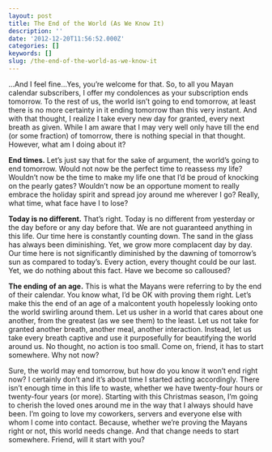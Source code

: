 ```yaml
---
layout: post
title: The End of the World (As We Know It)
description: ''
date: '2012-12-20T11:56:52.000Z'
categories: []
keywords: []
slug: /the-end-of-the-world-as-we-know-it
---
```


…And I feel fine…Yes, you’re welcome for that. So, to all you Mayan calendar subscribers, I offer my condolences as your subscription ends tomorrow. To the rest of us, the world isn’t going to end tomorrow, at least there is no more certainty in it ending tomorrow than this very instant. And with that thought, I realize I take every new day for granted, every next breath as given. While I am aware that I may very well only have till the end (or some fraction) of tomorrow, there is nothing special in that thought. However, what am I doing about it?

**End times.** Let’s just say that for the sake of argument, the world’s going to end tomorrow. Would not now be the perfect time to reassess my life? Wouldn’t now be the time to make my life one that I’d be proud of knocking on the pearly gates? Wouldn’t now be an opportune moment to really embrace the holiday spirit and spread joy around me wherever I go? Really, what time, what face have I to lose?

**Today is no different.** That’s right. Today is no different from yesterday or the day before or any day before that. We are not guaranteed anything in this life. Our time here is constantly counting down. The sand in the glass has always been diminishing. Yet, we grow more complacent day by day. Our time here is not significantly diminished by the dawning of tomorrow’s sun as compared to today’s. Every action, every thought could be our last. Yet, we do nothing about this fact. Have we become so calloused?

**The ending of an age.** This is what the Mayans were referring to by the end of their calendar. You know what, I’d be OK with proving them right. Let’s make this the end of an age of a malcontent youth hopelessly looking onto the world swirling around them. Let us usher in a world that cares about one another, from the greatest (as we see them) to the least. Let us not take for granted another breath, another meal, another interaction. Instead, let us take every breath captive and use it purposefully for beautifying the world around us. No thought, no action is too small. Come on, friend, it has to start somewhere. Why not now?

Sure, the world may end tomorrow, but how do you know it won’t end right now? I certainly don’t and it’s about time I started acting accordingly. There isn’t enough time in this life to waste, whether we have twenty-four hours or twenty-four years (or more). Starting with this Christmas season, I’m going to cherish the loved ones around me in the way that I always should have been. I’m going to love my coworkers, servers and everyone else with whom I come into contact. Because, whether we’re proving the Mayans right or not, this world needs change. And that change needs to start somewhere. Friend, will it start with you?